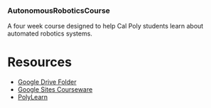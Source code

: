 ### AutonomousRoboticsCourse
A four week course designed to help Cal Poly students learn about automated robotics systems.

# Resources
* [Google Drive Folder](https://drive.google.com/drive/folders/0B3W8lR6dWIJEcnBYTGlUYUZFX2c?usp=sharing)
* [Google Sites Courseware](https://sites.google.com/site/polysummerrobotics/home)
* [PolyLearn](https://polylearn.calpoly.edu/AY_2017-2018/mod/ouwiki/view.php?id=102466)
